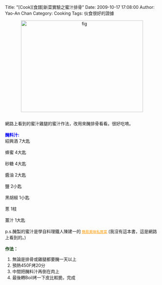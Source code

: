 Title: "[Cook][食譜]新菜實驗之蜜汁排骨"
Date: 2009-10-17 17:08:00
Author: Yao-An Chan
Category: Cooking
Tags: 伙食很好的證據


<div class='post'>
<a onblur="try {parent.deselectBloggerImageGracefully();} catch(e) {}" href="http://3.bp.blogspot.com/_mvtDPM7iODU/StrM7NL-JJI/AAAAAAAAE50/NIZqiCjdVOk/s1600-h/DSC00552.JPG"><img style="margin: 0px auto 10px; display: block; text-align: center; cursor: pointer; width: 400px; height: 300px;" src="http://3.bp.blogspot.com/_mvtDPM7iODU/StrM7NL-JJI/AAAAAAAAE50/NIZqiCjdVOk/s400/DSC00552.JPG" alt="fig" id="BLOGGER_PHOTO_ID_5393848821253809298" border="0" /></a><br />網路上看到的蜜汁雞腿的蜜汁作法，改用來醃排骨看看。很好吃唷。<br /><span style="font-weight: bold; color: rgb(0, 0, 255);"><br />醃料汁:</span>  <span style="font-weight: bold; color: rgb(0, 0, 255);"> </span><br />紹興酒 7大匙<br /><br />蜂蜜  4大匙<br /><br />砂糖  4大匙<br /><br />醬油  2大匙<br /><br />鹽  2小匙<br /><br />黑胡椒 1小匙<br /><br />蔥  1枝<br /><br />薑汁  1大匙<br /><br />p.s.醃製的蜜汁是學自料理鐵人陳建一的<span style="font-size:85%;"> </span><a style="color: rgb(255, 153, 0);" href="http://www.kingstone.com.tw/Book/Book_Page.asp?id=2014270225801&amp;actid=tornado&amp;Partner=xxx&amp;Owner=NULL&amp;Nid=&amp;Page=&amp;Uid=0"><span style="font-size:85%;">簡易美味私房菜</span></a>  (我沒有這本書，這是網路上看到的。)<br /><br /><span style="font-weight: bold; color: rgb(0, 51, 0);">作法：</span><br /><ol><li>無論是排骨或雞腿都要醃一天以上</li><li>預熱450F烤20分</li><li>中間把醃料汁再倒在肉上</li><li>最後轉Boil烤一下皮比較脆，完成<br /></li></ol></div>

